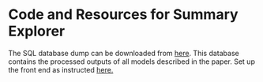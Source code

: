 # Code and Resources for Summary Explorer

The SQL database dump can be downloaded from [here](https://files.webis.de/summary-explorer-database/). This database contains the processed outputs of all models described in the paper.
Set up the front end as instructed [here.](ui/README.md)
